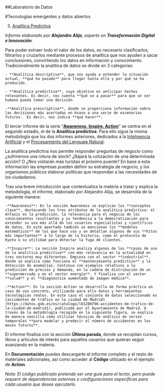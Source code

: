 ##Laboratorio de Datos

#Tecnologías emergentes y datos abiertos

3. [Analítica Predictiva](https://datos.gob.es/es/documentacion/tecnologias-emergentes-y-datos-abiertos-analitica-predictiva)

*Informe elaborado por **Alejandro Alija**, experto en **Transformación Digital e Innovación**.*

Para poder extraer todo el valor de los datos, es necesario clasificarlos, filtrarlos y cruzarlos mediante procesos de analítica que nos ayuden a sacar conclusiones, convirtiendo los datos en información y conocimiento. Tradicionalmente la analítica de datos se divide en 3 categorías:

	- **Analítica descriptiva**, que nos ayuda a entender la situación actual, **qué ha pasado** para llegar hasta ella y por qué se ha producido.

	- **Analítica predictiva**, cuyo objetivo es anticipar hechos relevantes. Es decir, nos cuenta **qué va a pasar** para que un ser humano pueda tomar una decisión.

	-**Analítica prescriptiva**, donde se proporciona información sobre las decisiones más acertadas en bsase a una serie de escenarios futuros.  Es decir, nos indica **qué hacer**.

El tercer informe de la serie “[**Awareness, Inspire, Action**](https://datos.gob.es/es/noticia/datosgobes-lanza-una-serie-de-informes-sobre-tecnologias-disruptivas-y-datos-abiertos)” se centra en el segundo estadio, el de la **Analítica predictiva**. Para ello sigue la misma metodología que los dos informes anteriores, dedicados a la [Inteligencia Artificial](https://datos.gob.es/es/documentacion/tecnologias-emergentes-y-datos-abiertos-inteligencia-artificial) y el [Procesamiento del Lenguaje Natural](https://datos.gob.es/es/documentacion/tecnologias-emergentes-y-datos-abiertos-procesamiento-del-lenguaje-natural).

La analítica predictiva nos permite responder preguntas de negocio como ¿sufriremos una rotura de stock? ¿Bajará la cotización de una determinada acción? O ¿Nos visitarán más turistas el próximo puente? En base a esta información las empresas pueden definir su estrategia de negocio, y los organismos públicos elaborar políticas que respondan a las necesidades de los ciudadanos.

Tras una breve introducción que contextualiza la materia a tratar y explica la metodología, el informe, elaborado por Alejandro Alija, se desarrolla de la siguiente manera:

	-**Awareness**: En la sección Awareness se explican los **conceptos clave**, destacando los tres atributos de la analítica predictiva: el énfasis en la predicción, la relevancia para el negocio de los conocimientos resultantes y su tendencia a la democratización para extender su uso más allá de los usuarios especialistas y científicos de datos. En este apartado también se mencionan los **modelos matemáticos** de los que hace uso y se detallan algunos de sus **hitos más importantes** a lo largo de la historia, como el protocolo de Kyoto o su utilidad para detectar la fuga de clientes. 

	-**Inspire**: La sección Inspire analiza algunos de los **casos de uso de la analítica predictiva** con más relevancia en la actualidad en tres sectores muy diferentes. Empieza con el sector **industrial**, donde se explica cómo funciona el **mantenimiento predictivo** y la detección de anomalías. Continua con ejemplos relativos a la predicción de precios y demanda, en la cadena de distribución de un **supermercado y en el sector energía**. Y finaliza con el sector **salud** y el **diagnóstico aumentado de imagen médica**.

	-**Action**: En la sección Action se desarrolla de forma práctica un caso de uso concreto, utilizando para ello datos y herramientas tecnológicas reales. En este caso el conjunto de datos seleccionado es [accidentes de tráfico en la ciudad de Madrid](https://datos.gob.es/es/catalogo/l01280796-accidentes-de-trafico-de-la-ciudad-de-madrid1), publicado por el Ayuntamiento de Madrid. A través de la metodología recogida en la siguiente figura, se explica de manera sencilla cómo utilizar técnicas de análisis de series temporales **para modelar y predecir el número de accidentes en los meses futuros**.


El informe finaliza con la sección **Última parada**, donde se recopilan cursos, libros y artículos de interés para aquellos usuarios que quieran seguir avanzando en la materia.

En **Documentación** puedes descargarte el informe completo y el resto de materiales adicionales, así como acceder al **Código** utilizado en el ejemplo de **Action**.

*Nota: El código publicado pretende ser una guía para el lector, pero puede requerir de dependencias externas o configuraciones específicas para cada usuario que desee ejecutarlo.​*
